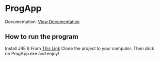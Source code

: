 # ProgApp

Documentation: [View Documentation](https://drive.google.com/file/d/1CiBS-bcraa72N8jZ6JVsgtNinKKp4WOv/view?usp=sharing)

## How to run the program
Install JRE 8 From [This Link](https://drive.google.com/file/d/1kQuwLSsBNDN8UTtL6jrW7t42ph1th_rD/view?usp=sharing)
Clone the project to your computer. Then click on ProgApp.exe and enjoy!
